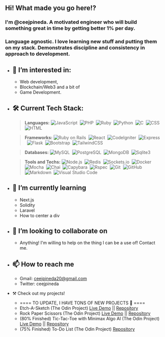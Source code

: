 ## Hi! What made you go here!?

### I'm @ceejpineda. A motivated engineer who will build something great in time by getting better 1% per day.

### Language agnostic. I love learning new stuff and putting them on my stack. Demonstrates discipline and consistency in approach to development.

- 👀 I’m interested in: 
  - 
  - Web development, 
  - Blockchain/Web3 
    and a bit of 
  - Game Development.

- 🛠 Current Tech Stack:
  --- 
  >**Languages:**
    ![JavaScript](https://img.shields.io/badge/-JavaScript-05122A?style=flat&logo=javascript)&nbsp;
    ![PHP](https://img.shields.io/badge/-PHP-05122A?style=flat&logo=php&logoColor=777BB4)&nbsp;
    ![Ruby](https://img.shields.io/badge/-Ruby-05122A?style=flat&logo=ruby&logoColor=FF0000)&nbsp;
    ![Python](https://img.shields.io/badge/-Python-05122A?style=flat&logo=python)&nbsp;
    ![C](https://img.shields.io/badge/-C-05122A?style=flat&logo=C&logoColor=A8B9CC)&nbsp;
    ![CSS](https://img.shields.io/badge/-CSS-05122A?style=flat&logo=CSS3&logoColor=1572B6)&nbsp;
    ![HTML](https://img.shields.io/badge/-HTML-05122A?style=flat&logo=HTML5)&nbsp;
   
  >**Frameworks:**
    ![Ruby on Rails](https://img.shields.io/badge/-Ruby%20On%20Rails-05122A?style=flat&logo=ruby-on-rails&logoColor=FF0000)&nbsp;
    ![React](https://img.shields.io/badge/-React-05122A?style=flat&logo=react)&nbsp;
    ![CodeIgniter](https://img.shields.io/badge/-CodeIgniter-05122A?style=flat&logo=codeigniter&logoColor=EF4223)&nbsp;
    ![Express](https://img.shields.io/badge/-Express-05122A?style=flat&logo=express)&nbsp;
    ![Flask](https://img.shields.io/badge/-Flask-05122A?style=flat&logo=flask)&nbsp;
    ![Bootstrap](https://img.shields.io/badge/-Bootstrap-05122A?style=flat&logo=bootstrap&logoColor=563D7C)&nbsp;
    ![TailwindCSS](https://img.shields.io/badge/-TailwindCss-05122A?style=flat&logo=tailwindcss&logoColor=3490dc)&nbsp;
    
  >**Databases:**
    ![MySQL](https://img.shields.io/badge/-MySQL-05122A?style=flat&logo=mysql&logoColor=4479A1)&nbsp;
    ![PostgreSQL](https://img.shields.io/badge/-PostgreSQL-05122A?style=flat&logo=postgresql&logoColor=4169E1)&nbsp;
    ![MongoDB](https://img.shields.io/badge/-MongoDB-05122A?style=flat&logo=mongodb&logoColor=47A248)&nbsp;
    ![Sqlite3](https://img.shields.io/badge/-Sqlite3-05122A?style=flat&logo=sqlite&logoColor=003B57)&nbsp;
    
  >**Tools and Techs:**
    ![Node.js](https://img.shields.io/badge/-Node.js-05122A?style=flat&logo=node.js)&nbsp;
    ![Redis](https://img.shields.io/badge/-Redis-05122A?style=flat&logo=redis&logoColor=DC382D)&nbsp;
    ![Sockets.io](https://img.shields.io/badge/-Socket.io-05122A?style=flat&logo=socket.io&logoColor=010101)&nbsp;
    ![Docker](https://img.shields.io/badge/-Docker-05122A?style=flat&logo=docker&logoColor=2496ED)&nbsp;
    ![Mocha](https://img.shields.io/badge/-Mocha-05122A?style=flat&logo=mocha&logoColor=8D6748)&nbsp;
    ![Chai](https://img.shields.io/badge/-Chai-05122A?style=flat&logo=chai&logoColor=A30701)&nbsp;
    ![Capybara](https://img.shields.io/badge/-Capybara-05122A?style=flat&logo=docker&logoColor=2496ED)&nbsp;
    ![Rspec](https://img.shields.io/badge/-Rspec-05122A?style=flat&logo=docker&logoColor=2496ED)&nbsp;
    ![Git](https://img.shields.io/badge/-Git-05122A?style=flat&logo=git)&nbsp;
    ![GitHub](https://img.shields.io/badge/-GitHub-05122A?style=flat&logo=github)&nbsp;
    ![Markdown](https://img.shields.io/badge/-Markdown-05122A?style=flat&logo=markdown)&nbsp;
    ![Visual Studio Code](https://img.shields.io/badge/-Visual%20Studio%20Code-05122A?style=flat&logo=visual-studio-code&logoColor=007ACC)&nbsp;


- 🌱 I’m currently learning
  - 
  - Next.js
  - Solidity
  - Laravel
  - How to center a div
 
- 💞️ I’m looking to collaborate on
  -
  - Anything! I'm willing to help on the thing I can be a use of! Contact me. 


- 📫 How to reach me
  - 
  - Gmail: ceejpineda20@gmail.com
  - Twitter: ceejpineda

- ⚒️ Check out my projects!
  - ==== TO UPDATE, I HAVE TONS OF NEW PROJECTS 🤪 ====
  - Etch-A-Sketch (The Odin Project) [Live Demo](https://ceejpineda.github.io/Etch-A-Sketch/) || [Repository](https://github.com/ceejpineda/Etch-A-Sketch)
  - Rock Paper Scissors (The Odin Project) [Live Demo](https://ceejpineda.github.io/rpsTheOdinProject/) || [Repository](https://github.com/ceejpineda/rpsTheOdinProject)
  - (80% Finished) Tic-Tac-Toe with Minimax Algo AI (The Odin Project) [Live Demo](https://ceejpineda.github.io/Tic-Tac-Toe-AI/) || [Repository](https://github.com/ceejpineda/Tic-Tac-Toe-AI)
  - (75% Finished) To-Do List (The Odin Project) [Repository](https://github.com/ceejpineda/To-Do-List)


<!---
ceejpineda/ceejpineda is a ✨ special ✨ repository because its `README.md` (this file) appears on your GitHub profile.
You can click the Preview link to take a look at your changes.
--->
